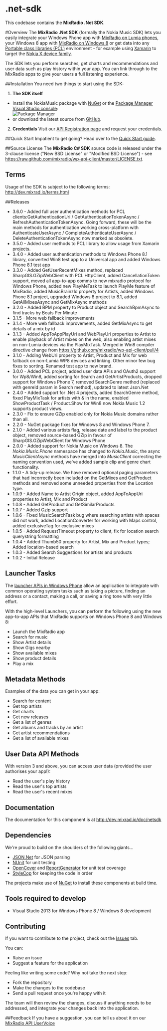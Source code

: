 # .net-sdk

This codebase contains the **MixRadio .Net SDK**.

#Overview
The **MixRadio .Net SDK** (formally the Nokia Music SDK) lets you easily integrate your Windows Phone app with [MixRadio on Lumia phones](http://nokia.ly/musicapp), your Windows 8 app with [MixRadio on Windows 8](http://nokia.ly/musicappwin8) or get data into any [Portable class libraries (PCL)](http://msdn.microsoft.com/en-us/library/vstudio/gg597391(v=vs.110).aspx) environment - for example using [Xamarin](http://www.xamarin.com/) to target the [Nokia X device family](http://www.nokia.com/global/products/nokia-x/).

The SDK lets you perform searches, get charts and recommendations and user data such as play history within your app. You can link through to the MixRadio apps to give your users a full listening experience.

##Installation
You need two things to start using the SDK:

1. **The SDK itself**
 - Install the NokiaMusic package with [NuGet](https://nuget.org/packages/NokiaMusic) or the [Package Manager Visual Studio console](http://docs.nuget.org/docs/start-here/using-the-package-manager-console): <br/>
 ![Package Manager](http://dev.mixrad.io/assets/nuget-package-install.png)
 - or download the latest source from [GitHub](http://nokia.ly/wpmusicapi).
2. **Credentials** Visit our [API Registration page](https://account.mixrad.io/developer) and request your credentials.

##Quick Start
Impatient to get going? Head over to the [Quick Start guide](http://developer.nokia.com/resources/library/Lumia/nokia-mixradio-api/quick-start.html).

##Source License
The **MixRadio C# SDK** source code is released under the 3-clause license ("New BSD License" or "Modified BSD License") - see <https://raw.github.com/mixradio/wp-api-client/master/LICENSE.txt>.

## Terms
Usage of the SDK is subject to the following terms: <http://dev.mixrad.io/terms.html>

##Releases

- 3.6.0 - Added full user authentication methods for PCL clients:GetAuthenticationUri / GetAuthenticationTokenAsync / RefreshAuthenticationTokenAsync. Going forward, these will be the main methods for authentication working cross-platform with AuthenticateUserAsync / CompleteAuthenticateUserAsync / DeleteAuthenticationTokenAsync now marked as obsolete.
- 3.5.0 - Added user methods to PCL library to allow usage from Xamarin projects.
- 3.4.0 - Added user authentication methods to Windows Phone 8.1 library, converted Win8 test app to a Universal app and added Windows Phone 8.1 test app
- 3.3.0 - Added GetUserRecentMixes method, replaced SharpGIS.GZipWebClient with PCL HttpClient, added CancellationToken support, moved all app-to-app comms to new mixradio protocol for Windows Phone, added new PlayMeTask to launch PlayMe feature of MixRadio, added MusicBrainzId property for Artists, added Windows Phone 8.1 project, upgraded Windows 8 project to 8.1, added GetAllMixesAsync and GetMixAsync methods
- 3.2.0 - Added BPM property to Product object and SearchBpmAsync to find tracks by Beats Per Minute
- 3.1.5 - More web fallback improvements
- 3.1.4 - More web fallback improvements, added GetMixAsync to get details of a mix by id
- 3.1.3 - Added AppToAppPlayUri and WebPlayUri properties to Artist to enable playback of Artist mixes on the web, also enabling artist mixes on non-Lumia devices via the PlayMixTask. Merged in Win8 compiler directive change from https://github.com/mixradio/wp-api-client/pull/4
- 3.1.0 - Adding WebUri property to Artist, Product and Mix for web fallback on non-Lumia WP8 devices and linking. Other minor few bug fixes to sorting. Renamed test app to new brand.
- 3.0.0 - Added PCL project, added user data APIs and OAuth2 support for Wp8/Win8, added sorting for Search and GetArtistProducts, dropped support for Windows Phone 7, removed SearchGenre method (replaced with genreId param in Search method), updated to latest Json.Net
- 2.4.0 - Added support for .Net 4 projects, added SearchGenre method, fixed PlayMixTask for artists with & in the name, enabled ShowProductTask / Product.Show for Win8 now Nokia Music 1.2 supports product views.
- 2.3.0 - Fix to ensure GZip enabled only for Nokia Music domains rather than all.
- 2.2.0 - NuGet package fixes for Windows 8 and Windows Phone 7.
- 2.1.0 - Added various artists flag, release date and label to the product object, removed source-based GZip in favour of SharpGIS.GZipWebClient for Windows Phone
- 2.0.0 - Added support for Nokia Music on Windows 8. The *Nokia.Music.Phone* namespace has changed to *Nokia.Music*, the async *MusicClientAsync* methods have merged into *MusicClient* correcting the naming convention used, we've added sample clip and genre chart functionality.
- 1.1.0 - A tidy-up release. We have removed optional paging parameters that had incorrectly been included on the GetMixes and GetProduct methods and removed some unneeded properties from the Location type.
- 1.0.9 - Added Name to Artist Origin object, added AppToAppUri properties to Artist, Mix and Product
- 1.0.8 - Added GetProduct and GetSimilarProducts
- 1.0.7 - Added Gzip support
- 1.0.6 - Fixed MusicSearchTask bug where searching artists with spaces did not work, added LocationConverter for working with Maps control, added exclusiveTag for exclusive mixes
- 1.0.5 - Added RequestTimeout property to client, fix for location search querystring formatting
- 1.0.4 - Added Thumb50 property for Artist, Mix and Product types; Added location-based search
- 1.0.3 - Added Search Suggestions for artists and products
- 1.0.2 - Initial Release


## Launcher Tasks
The [launcher APIs in Windows Phone](http://msdn.microsoft.com/en-us/library/windowsphone/develop/ff769550.aspx) allow an application to integrate with common operating system tasks such as taking a picture, finding an address or a contact, making a call, or saving a ring tone with very little effort. 

With the high-level Launchers, you can perform the following using the new app-to-app APIs that MixRadio supports on Windows Phone 8 and Windows 8:

 - Launch the MixRadio app
 - Search for music
 - Show Artist details
 - Show Gigs nearby
 - Show available mixes
 - Show product details
 - Play a mix 

## Metadata Methods
Examples of the data you can get in your app:

 - Search for content
 - Get top artists
 - Get charts
 - Get new releases
 - Get a list of genres
 - Get albums and tracks by an artist
 - Get artist recommendations
 - Get a list of available mixes

## User Data API Methods
With version 3 and above, you can access user data (provided the user authorises your app!):

- Read the user's play history
- Read the user's top artists
- Read the user's recent mixes

## Documentation
The documentation for this component is at <http://dev.mixrad.io/doc/netsdk>

## Dependencies
We're proud to build on the shoulders of the following giants...

 - [JSON.Net](http://json.codeplex.com) for JSON parsing
 - [NUnit](http://nunit.org) for unit testing
 - [OpenCover](https://github.com/sawilde/opencover/) and [ReportGenerator](http://reportgenerator.codeplex.com) for unit test coverage
 - [StyleCop](http://stylecop.codeplex.com) for keeping the code in order
 
The projects make use of [NuGet](http://nuget.org) to install these components at build time.
 
## Tools required to develop
 - Visual Studio 2013 for Windows Phone 8 / Windows 8 development

## Contributing
If you want to contribute to the project, check out the [Issues](https://github.com/mixradio/.net-sdk/issues) tab.

You can:

 - Raise an issue
 - Suggest a feature for the application

Feeling like writing some code? Why not take the next step:

 - Fork the repository
 - Make the changes to the codebase
 - Send a pull request once you're happy with it

The team will then review the changes, discuss if anything needs to be addressed, and integrate your changes back into the application.

##Feedback
If you have a suggestion, you can tell us about it on our [MixRadio API UserVoice](https://mixradio.uservoice.com/forums/233741-api)

